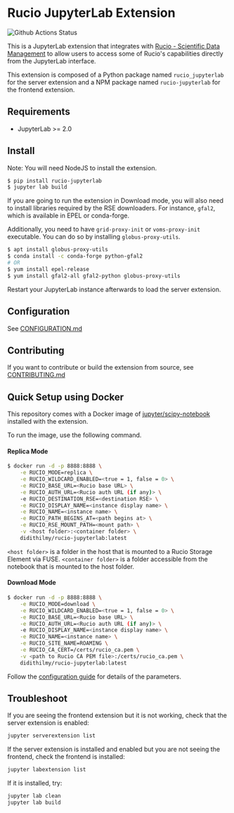 # Rucio JupyterLab Extension

![Github Actions Status](https://github.com/didithilmy/rucio-jupyterlab/workflows/Build/badge.svg)

This is a JupyterLab extension that integrates with [Rucio - Scientific Data Management](https://github.com/rucio/rucio) to allow users to access some of Rucio's capabilities directly from the JupyterLab interface.


This extension is composed of a Python package named `rucio_jupyterlab`
for the server extension and a NPM package named `rucio-jupyterlab`
for the frontend extension.


## Requirements

* JupyterLab >= 2.0

## Install

Note: You will need NodeJS to install the extension.

```bash
$ pip install rucio-jupyterlab
$ jupyter lab build
```

If you are going to run the extension in Download mode, you will also need to install libraries required by the RSE downloaders. For instance, `gfal2`, which is available in EPEL or conda-forge. 

Additionally, you need to have `grid-proxy-init` or `voms-proxy-init` executable. You can do so by installing `globus-proxy-utils`.

```bash
$ apt install globus-proxy-utils
$ conda install -c conda-forge python-gfal2
# OR
$ yum install epel-release
$ yum install gfal2-all gfal2-python globus-proxy-utils
```

Restart your JupyterLab instance afterwards to load the server extension.

## Configuration

See [CONFIGURATION.md](CONFIGURATION.md)

## Contributing

If you want to contribute or build the extension from source, see [CONTRIBUTING.md](CONTRIBUTING.md)

## Quick Setup using Docker

This repository comes with a Docker image of [jupyter/scipy-notebook](https://hub.docker.com/r/jupyter/scipy-notebook) installed with the extension.

To run the image, use the following command.


#### Replica Mode

```bash
$ docker run -d -p 8888:8888 \
    -e RUCIO_MODE=replica \
    -e RUCIO_WILDCARD_ENABLED=<true = 1, false = 0> \
    -e RUCIO_BASE_URL=<Rucio base URL> \
    -e RUCIO_AUTH_URL=<Rucio auth URL (if any)> \
    -e RUCIO_DESTINATION_RSE=<destination RSE> \
    -e RUCIO_DISPLAY_NAME=<instance display name> \
    -e RUCIO_NAME=<instance name> \
    -e RUCIO_PATH_BEGINS_AT=<path begins at> \
    -e RUCIO_RSE_MOUNT_PATH=<mount path> \
    -v <host folder>:<container folder> \
    didithilmy/rucio-jupyterlab:latest
```

`<host folder>` is a folder in the host that is mounted to a Rucio Storage Element via FUSE.
`<container folder>` is a folder accessible from the notebook that is mounted to the host folder.


#### Download Mode

```bash
$ docker run -d -p 8888:8888 \
    -e RUCIO_MODE=download \
    -e RUCIO_WILDCARD_ENABLED=<true = 1, false = 0> \
    -e RUCIO_BASE_URL=<Rucio base URL> \
    -e RUCIO_AUTH_URL=<Rucio auth URL (if any)> \
    -e RUCIO_DISPLAY_NAME=<instance display name> \
    -e RUCIO_NAME=<instance name> \
    -e RUCIO_SITE_NAME=ROAMING \
    -e RUCIO_CA_CERT=/certs/rucio_ca.pem \
    -v <path to Rucio CA PEM file>:/certs/rucio_ca.pem \
    didithilmy/rucio-jupyterlab:latest
```

Follow the [configuration guide](CONFIGURATION.md) for details of the parameters.


## Troubleshoot

If you are seeing the frontend extension but it is not working, check
that the server extension is enabled:

```bash
jupyter serverextension list
```

If the server extension is installed and enabled but you are not seeing
the frontend, check the frontend is installed:

```bash
jupyter labextension list
```

If it is installed, try:

```bash
jupyter lab clean
jupyter lab build
```